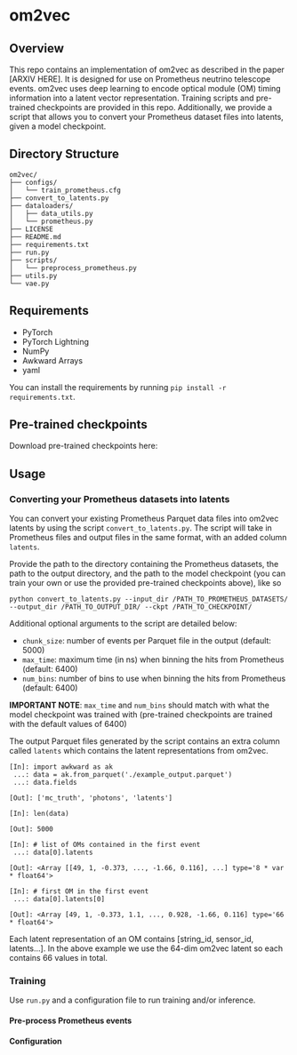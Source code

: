 # om2vec

## Overview

This repo contains an implementation of om2vec as described in the paper [ARXIV HERE]. It is designed for use on Prometheus neutrino telescope events. om2vec uses deep learning to encode optical module (OM) timing information into a latent vector representation. Training scripts and pre-trained checkpoints are provided in this repo. Additionally, we provide a script that allows you to convert your Prometheus dataset files into latents, given a model checkpoint. 

## Directory Structure

```
om2vec/
├── configs/
│   └── train_prometheus.cfg
├── convert_to_latents.py
├── dataloaders/
│   ├── data_utils.py
│   └── prometheus.py
├── LICENSE
├── README.md
├── requirements.txt
├── run.py
├── scripts/
│   └── preprocess_prometheus.py
├── utils.py
└── vae.py
```

## Requirements

- PyTorch
- PyTorch Lightning
- NumPy
- Awkward Arrays
- yaml

You can install the requirements by running `pip install -r requirements.txt`.

## Pre-trained checkpoints

Download pre-trained checkpoints here:

## Usage

### Converting your Prometheus datasets into latents

You can convert your existing Prometheus Parquet data files into om2vec latents by using the script `convert_to_latents.py`. The script will take in Prometheus files and output files in the same format, with an added column `latents`. 

Provide the path to the directory containing the Prometheus datasets, the path to the output directory, and the path to the model checkpoint (you can train your own or use the provided pre-trained checkpoints above), like so

`python convert_to_latents.py --input_dir /PATH_TO_PROMETHEUS_DATASETS/ --output_dir /PATH_TO_OUTPUT_DIR/ --ckpt /PATH_TO_CHECKPOINT/`

Additional optional arguments to the script are detailed below:

- `chunk_size`: number of events per Parquet file in the output (default: 5000)
- `max_time`: maximum time (in ns) when binning the hits from Prometheus (default: 6400)
- `num_bins`: number of bins to use when binning the hits from Prometheus (default: 6400)

**IMPORTANT NOTE**: `max_time` and `num_bins` should match with what the model checkpoint was trained with (pre-trained checkpoints are trained with the default values of 6400)

The output Parquet files generated by the script contains an extra column called `latents` which contains the latent representations from om2vec.

```
[In]: import awkward as ak
 ...: data = ak.from_parquet('./example_output.parquet')
 ...: data.fields

[Out]: ['mc_truth', 'photons', 'latents']

[In]: len(data)

[Out]: 5000

[In]: # list of OMs contained in the first event
 ...: data[0].latents

[Out]: <Array [[49, 1, -0.373, ..., -1.66, 0.116], ...] type='8 * var * float64'>

[In]: # first OM in the first event
 ...: data[0].latents[0]

[Out]: <Array [49, 1, -0.373, 1.1, ..., 0.928, -1.66, 0.116] type='66 * float64'>
```

Each latent representation of an OM contains [string_id, sensor_id, latents...]. In the above example we use the 64-dim om2vec latent so each contains 66 values in total. 

### Training

Use `run.py` and a configuration file to run training and/or inference.

#### Pre-process Prometheus events

#### Configuration

